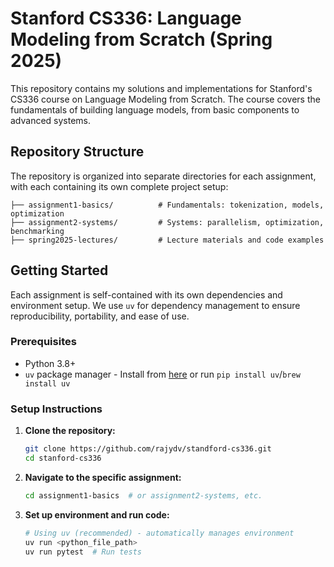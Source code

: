 # Stanford CS336: Language Modeling from Scratch (Spring 2025)

This repository contains my solutions and implementations for Stanford's CS336 course on Language Modeling from Scratch. The course covers the fundamentals of building language models, from basic components to advanced systems.

## Repository Structure

The repository is organized into separate directories for each assignment, with each containing its own complete project setup:

```
├── assignment1-basics/          # Fundamentals: tokenization, models, optimization
├── assignment2-systems/         # Systems: parallelism, optimization, benchmarking  
├── spring2025-lectures/         # Lecture materials and code examples
```

## Getting Started

Each assignment is self-contained with its own dependencies and environment setup. We use `uv` for dependency management to ensure reproducibility, portability, and ease of use.

### Prerequisites

- Python 3.8+
- `uv` package manager - Install from [here](https://github.com/astral-sh/uv) or run `pip install uv`/`brew install uv`

### Setup Instructions

1. **Clone the repository:**
   ```bash
   git clone https://github.com/rajydv/standford-cs336.git
   cd stanford-cs336
   ```

2. **Navigate to the specific assignment:**
   ```bash
   cd assignment1-basics  # or assignment2-systems, etc.
   ```

3. **Set up environment and run code:**
   ```bash
   # Using uv (recommended) - automatically manages environment
   uv run <python_file_path>
   uv run pytest  # Run tests
   ```
